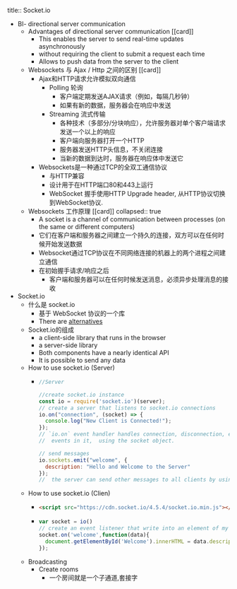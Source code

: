 title:: Socket.io

- BI- directional server communication
	- Advantages of  directional server communication [[card]]
		- This enables the server to send real-time updates asynchronously
		- without requiring the client to submit a request each time
		- Allows to push data from the server to the client
	- Websockets 与 Ajax / Http 之间的区别 [[card]]
		- Ajax和HTTP请求允许模拟双向通信
			- Polling 轮询
				- 客户端定期发送AJAX请求（例如，每隔几秒钟）
				- 如果有新的数据，服务器会在响应中发送
			- Streaming 流式传输
				- 各种技术（多部分/分块响应），允许服务器对单个客户端请求发送一个以上的响应
				- 客户端向服务器打开一个HTTP
				- 服务器发送HTTP头信息，不关闭连接
				- 当新的数据到达时，服务器在响应体中发送它
		- Websockets是一种通过TCP的全双工通信协议
			- 与HTTP兼容
			- 设计用于在HTTP端口80和443上运行
			- WebSocket 握手使用HTTP Upgrade header, 从HTTP协议切换到WebSocket协议.
	- Websockets 工作原理 [[card]]
	  collapsed:: true
		- A socket is a channel of communication between processes (on the  same or different computers)
		- 它们在客户端和服务器之间建立一个持久的连接，双方可以在任何时候开始发送数据
		- Websocket通过TCP协议在不同网络连接的机器上的两个进程之间建立通信
		- 在初始握手请求/响应之后
			- 客户端和服务器可以在任何时候发送消息，必须异步处理消息的接收
- Socket.io
	- 什么是 socket.io
		- 基于 WebSocket 协议的一个库
		- There are [alternatives](https://github.com/websockets/ws)
	- Socket.io的组成
		- a client-side library that runs in the browser
		- a server-side library
		- Both components have a nearly identical API
		- It is possible to send any data
	- How to use socket.io (Server)
		- ```js
		  //Server 
		  
		  //create socket.io instance
		  const io = require('socket.io')(server);
		  // create a server that listens to socket.io connections
		  io.on("connection", (socket) => {
		    console.log("New Client is Connected!");
		  });
		  // `io.on` event handler handles connection, disconnection, etc. , 
		  //  events in it,  using the socket object.
		  
		  // send messages 
		  io.sockets.emit("welcome", {
		    description: "Hello and Welcome to the Server"
		  });
		  //  the server can send other messages to all clients by using the broadcast event
		  ```
	- How to use socket.io (Clien)
		- ```html
		  <script src="https://cdn.socket.io/4.5.4/socket.io.min.js"></script>
		  ```
		- ```js
		  var socket = io()
		  // create an event listener that write into an element of my  `index.ejs` page
		  socket.on('welcome',function(data){
		  	document.getElementById('Welcome').innerHTML = data.description;
		  });
		  ```
	- Broadcasting
		- Create rooms
			- 一个房间就是一个子通道,套接字
